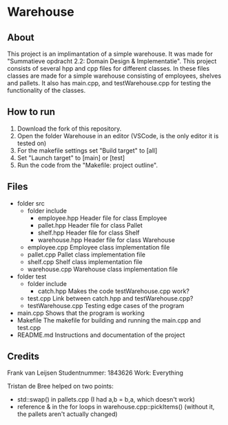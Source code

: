# Warehouse

## About
This project is an implimantation of a simple warehouse.
It was made for "Summatieve opdracht 2.2: Domain Design & Implementatie".
This project consists of several hpp and cpp files for different classes.
In these files classes are made for a simple warehouse consisting of employees, shelves and pallets.
It also has main.cpp, and testWarehouse.cpp for testing the functionality of the classes.

## How to run
1. Download the fork of this repository.
2. Open the folder Warehouse in an editor (VSCode, is the only editor it is tested on)
3. For the makefile settings set "Build target" to [all]
4. Set "Launch target" to [main] or [test]
5. Run the code from the "Makefile: project outline".

## Files
- folder src
    - folder include
        - employee.hpp Header file for class Employee
        - pallet.hpp Header file for class Pallet
        - shelf.hpp Header file for class Shelf
        - warehouse.hpp Header file for class Warehouse
    - employee.cpp Employee class implementation file
    - pallet.cpp Pallet class implementation file
    - shelf.cpp Shelf class implementation file
    - warehouse.cpp Warehouse class implementation file
- folder test
    - folder include
        - catch.hpp Makes the code testWarehouse.cpp work?
    - test.cpp Link between catch.hpp and testWarehouse.cpp?
    - testWarehouse.cpp Testing edge cases of the program
- main.cpp Shows that the program is working
- Makefile The makefile for building and running the main.cpp and test.cpp
- README.md Instructions and documentation of the project



## Credits
Frank van Leijsen
Studentnummer: 1843626
Work: Everything

Tristan de Bree helped on two points: 
- std::swap() in pallets.cpp (I had a,b = b,a, which doesn't work)
- reference & in the for loops in warehouse.cpp::pickItems() (without it, the pallets aren't actually changed)